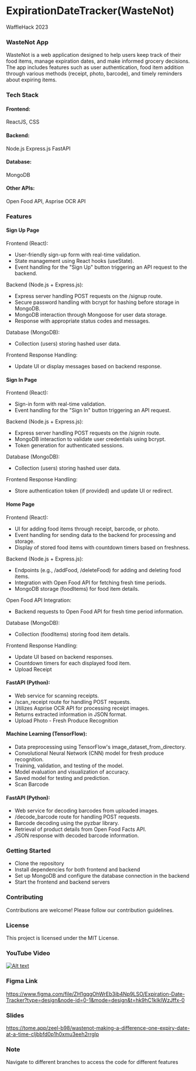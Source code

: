 # ExpirationDateTracker(WasteNot)
WaffleHack 2023

### WasteNot App
WasteNot is a web application designed to help users keep track of their food items, manage expiration dates, and make informed grocery decisions. The app includes features such as user authentication, food item addition through various methods (receipt, photo, barcode), and timely reminders about expiring items.

### Tech Stack
#### Frontend:
ReactJS, CSS
#### Backend:
Node.js
Express.js
FastAPI
#### Database:
MongoDB
#### Other APIs:
Open Food API, Asprise OCR API

### Features

#### Sign Up Page

Frontend (React):

* User-friendly sign-up form with real-time validation.
* State management using React hooks (useState).
* Event handling for the "Sign Up" button triggering an API request to the backend.

Backend (Node.js + Express.js):

* Express server handling POST requests on the /signup route.
* Secure password handling with bcrypt for hashing before storage in MongoDB.
* MongoDB interaction through Mongoose for user data storage.
* Response with appropriate status codes and messages.

Database (MongoDB):

* Collection (users) storing hashed user data.
  
Frontend Response Handling:

* Update UI or display messages based on backend response.

#### Sign In Page

Frontend (React):

* Sign-in form with real-time validation.
* Event handling for the "Sign In" button triggering an API request.

Backend (Node.js + Express.js):

* Express server handling POST requests on the /signin route.
* MongoDB interaction to validate user credentials using bcrypt.
* Token generation for authenticated sessions.

Database (MongoDB):

* Collection (users) storing hashed user data.

Frontend Response Handling:

* Store authentication token (if provided) and update UI or redirect.

#### Home Page

Frontend (React):

* UI for adding food items through receipt, barcode, or photo.
* Event handling for sending data to the backend for processing and storage.
* Display of stored food items with countdown timers based on freshness.

Backend (Node.js + Express.js):

* Endpoints (e.g., /addFood, /deleteFood) for adding and deleting food items.
* Integration with Open Food API for fetching fresh time periods.
* MongoDB storage (foodItems) for food item details.

Open Food API Integration:

* Backend requests to Open Food API for fresh time period information.

Database (MongoDB):

* Collection (foodItems) storing food item details.

Frontend Response Handling:

* Update UI based on backend responses.
* Countdown timers for each displayed food item.
* Upload Receipt

  

#### FastAPI (Python):

* Web service for scanning receipts.
* /scan_receipt route for handling POST requests.
* Utilizes Asprise OCR API for processing receipt images.
* Returns extracted information in JSON format.
* Upload Photo - Fresh Produce Recognition

#### Machine Learning (TensorFlow):

* Data preprocessing using TensorFlow's image_dataset_from_directory.
* Convolutional Neural Network (CNN) model for fresh produce recognition.
* Training, validation, and testing of the model.
* Model evaluation and visualization of accuracy.
* Saved model for testing and prediction.
* Scan Barcode
  
#### FastAPI (Python):

* Web service for decoding barcodes from uploaded images.
* /decode_barcode route for handling POST requests.
* Barcode decoding using the pyzbar library.
* Retrieval of product details from Open Food Facts API.
* JSON response with decoded barcode information.


### Getting Started

* Clone the repository
* Install dependencies for both frontend and backend
* Set up MongoDB and configure the database connection in the backend
* Start the frontend and backend servers

### Contributing
Contributions are welcome! Please follow our contribution guidelines.

### License
This project is licensed under the MIT License.

### YouTube Video
[![Alt text](https://img.youtube.com/vi/jXnWqMaLeRA/0.jpg)](https://youtu.be/jXnWqMaLeRA)

### Figma Link
https://www.figma.com/file/ZH1gqgOhWrEb3ib4Np9LSO/Expiration-Date-Tracker?type=design&node-id=0-1&mode=design&t=hk9hC1kIkIWzJffx-0

### Slides
https://tome.app/zeel-b98/wastenot-making-a-difference-one-expiry-date-at-a-time-cljbbfd0p1h0xmu3eeh2rrglp

### Note
Navigate to different branches to access the code for different features
